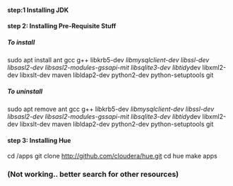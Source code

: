 #### step:1 Installing JDK
#### step 2: Installing Pre-Requisite Stuff

##### To install
sudo apt install ant gcc g++ libkrb5-dev *libmysqlclient-dev libssl-dev libsasl2-dev libsasl2-modules-gssapi-mit libsqlite3-dev libtidy*dev libxml2-dev libxslt-dev maven libldap2-dev python2-dev python-setuptools git

##### To uninstall
sudo apt remove ant gcc g++ libkrb5-dev *libmysqlclient-dev libssl-dev libsasl2-dev libsasl2-modules-gssapi-mit libsqlite3-dev libtidy*dev libxml2-dev libxslt-dev maven libldap2-dev python2-dev python-setuptools git

#### step 3: Installing Hue

cd /apps 
git clone http://github.com/cloudera/hue.git
cd hue
make apps

### (Not working.. better search for other resources)
